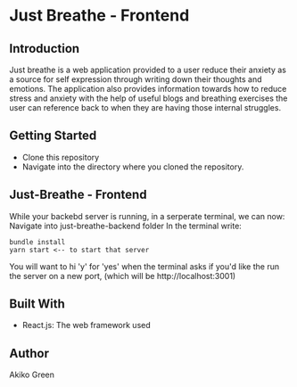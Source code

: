 
# Just Breathe - Frontend

## Introduction 
Just breathe is a web application provided to a user reduce their anxiety as a source for self expression through writing down their thoughts and emotions. The application also provides information towards how to reduce stress and anxiety with the help of useful blogs and breathing exercises the user can reference back to when they are having those internal struggles.

## Getting Started
- Clone this repository
- Navigate into the directory where you cloned the repository.

## Just-Breathe - Frontend
While your backebd server is running, in a serperate terminal, we can now:
Navigate into just-breathe-backend folder
In the terminal write:
```
bundle install
yarn start <-- to start that server
```
You will want to hi 'y' for 'yes' when the terminal asks if you'd like the run the server on a new port, (which will be http://localhost:3001)

## Built With 
- React.js: The web framework used

## Author
Akiko Green 

